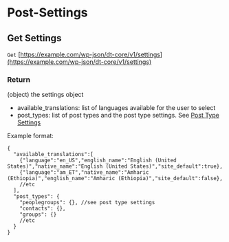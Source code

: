 # Post-Settings

## Get Settings

`Get` [https://example.com/wp-json/dt-core/v1/settings](https://example.com/wp-json/dt-core/v1/settings)

### Return

\(object\) the settings object
- available\_translations: list of languages available for the user to select
- post\_types: list of post types and the post type settings. See [Post Type Settings](../api-posts/post-settings.md)

Example format:

```json5
{
  "available_translations":[
    {"language":"en_US","english_name":"English (United States)","native_name":"English (United States)","site_default":true},
    {"language":"am_ET","native_name":"Amharic (Ethiopia)","english_name":"Amharic (Ethiopia)","site_default":false},
    //etc
  ],
  "post_types": {
    "peoplegroups": {}, //see post type settings
    "contacts": {},
    "groups": {}
    //etc
  }
}
```